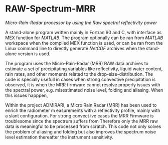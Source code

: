 # RAW-Spectrum-MRR
_Micro-Rain-Radar processor by using the Raw spectral reflectivity power_

A stand-alone program written mainly in Fortran 90 and C, with interface as MEX function for _MATLAB_.
The program optionally can be ran from _MATLAB_ workspace when the compiled MEX function is used, or can be ran from the Linux command line to directly generate _NetCDF_ archives when the stand-alone version is used.

The program uses the Micro-Rain-Radar (MRR) RAW data archives to estimate a set of precipitating variables like reflectivity, liquid water content, rain rates, and other moments related to the drop-size-distribution.
The code is specially usefull in cases when strong convective precipitation is observed,  it is when the MRR firmware cannot resolve properly issues with the spectral power, e.g. misestimated noise level, folding and aliasing. When this issues happpen,  

Within the project ADMIRARI, a Micro Rain Radar (MRR) has been used to enrich the radiometer m
easurements with a reflectivity profile, mainly with a slant configuration. For strong convect
ive cases the MRR Firmware is troublesome since the spectrum suffers from  Therefore only the MRR raw data is meaningful to be processed 
from scratch. This code not only solves the problem of aliasing and folding but also improves 
the spectrum noise level estimation thereafter the instrument sensitivity.
